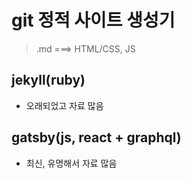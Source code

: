 # git 정적 사이트 생성기

> .md ===> HTML/CSS, JS

## jekyll(ruby)

* 오래되었고 자료 많음

## gatsby(js, react + graphql)

* 최신, 유명해서 자료 많음